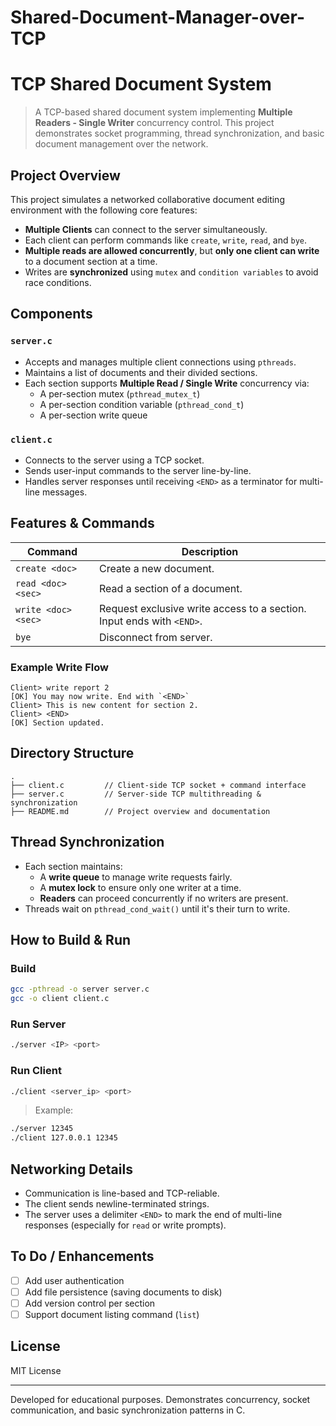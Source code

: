 # Shared-Document-Manager-over-TCP

# TCP Shared Document System

> A TCP-based shared document system implementing **Multiple Readers - Single Writer** concurrency control. This project demonstrates socket programming, thread synchronization, and basic document management over the network.

## Project Overview

This project simulates a networked collaborative document editing environment with the following core features:

- **Multiple Clients** can connect to the server simultaneously.
- Each client can perform commands like `create`, `write`, `read`, and `bye`.
- **Multiple reads are allowed concurrently**, but **only one client can write** to a document section at a time.
- Writes are **synchronized** using `mutex` and `condition variables` to avoid race conditions.

## Components

### `server.c`

- Accepts and manages multiple client connections using `pthreads`.
- Maintains a list of documents and their divided sections.
- Each section supports **Multiple Read / Single Write** concurrency via:
  - A per-section mutex (`pthread_mutex_t`)
  - A per-section condition variable (`pthread_cond_t`)
  - A per-section write queue

### `client.c`

- Connects to the server using a TCP socket.
- Sends user-input commands to the server line-by-line.
- Handles server responses until receiving `<END>` as a terminator for multi-line messages.

## Features & Commands

| Command            | Description                                 |
|--------------------|---------------------------------------------|
| `create <doc>`     | Create a new document.                      |
| `read <doc> <sec>` | Read a section of a document.               |
| `write <doc> <sec>`| Request exclusive write access to a section. Input ends with `<END>`. |
| `bye`              | Disconnect from server.                     |

### Example Write Flow

```
Client> write report 2  
[OK] You may now write. End with `<END>`  
Client> This is new content for section 2.  
Client> <END>  
[OK] Section updated.
```

## Directory Structure

```
.
├── client.c         // Client-side TCP socket + command interface
├── server.c         // Server-side TCP multithreading & synchronization
├── README.md        // Project overview and documentation
```

## Thread Synchronization

- Each section maintains:
  - A **write queue** to manage write requests fairly.
  - A **mutex lock** to ensure only one writer at a time.
  - **Readers** can proceed concurrently if no writers are present.
- Threads wait on `pthread_cond_wait()` until it's their turn to write.

## How to Build & Run

### Build

```bash
gcc -pthread -o server server.c
gcc -o client client.c
```

### Run Server

```bash
./server <IP> <port>
```

### Run Client

```bash
./client <server_ip> <port>
```

> Example:
```bash
./server 12345
./client 127.0.0.1 12345
```

## Networking Details

- Communication is line-based and TCP-reliable.
- The client sends newline-terminated strings.
- The server uses a delimiter `<END>` to mark the end of multi-line responses (especially for `read` or write prompts).

## To Do / Enhancements

- [ ] Add user authentication
- [ ] Add file persistence (saving documents to disk)
- [ ] Add version control per section
- [ ] Support document listing command (`list`)

## License

MIT License

---

Developed for educational purposes. Demonstrates concurrency, socket communication, and basic synchronization patterns in C.

